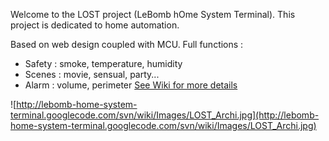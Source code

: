Welcome to the LOST project (LeBomb hOme System Terminal).
This project is dedicated to home automation.

Based on web design coupled with MCU.
Full functions :
  * Safety : smoke, temperature, humidity
  * Scenes : movie, sensual, party...
  * Alarm : volume, perimeter
[See Wiki for more details](http://code.google.com/p/lebomb-home-system-terminal/wiki/Main)


![http://lebomb-home-system-terminal.googlecode.com/svn/wiki/Images/LOST_Archi.jpg](http://lebomb-home-system-terminal.googlecode.com/svn/wiki/Images/LOST_Archi.jpg)